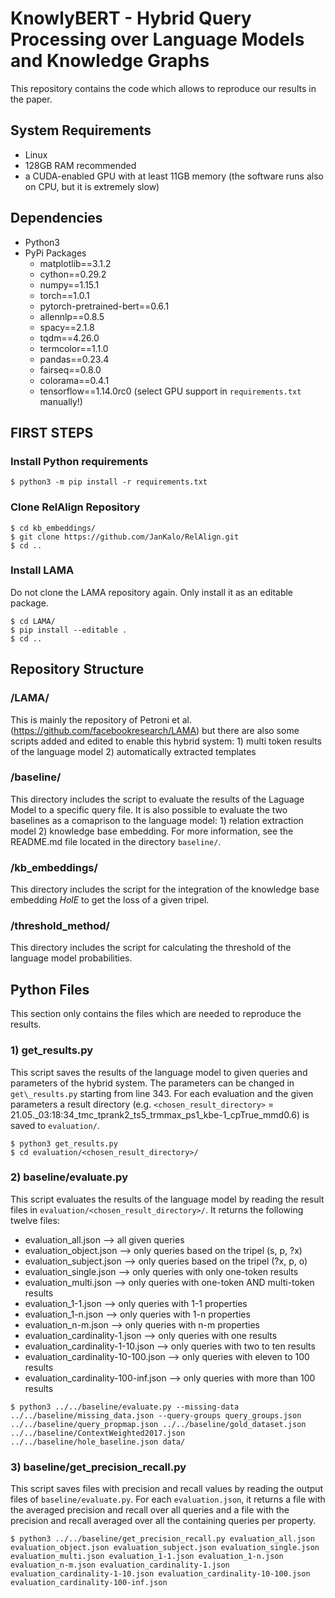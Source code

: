 # KnowlyBERT - Hybrid Query Processing over Language Models and Knowledge Graphs

This repository contains the code which allows to reproduce our results in the paper.

## System Requirements
- Linux
- 128GB RAM recommended
- a CUDA-enabled GPU with at least 11GB memory (the software runs also on CPU, but it is extremely slow)

## Dependencies
- Python3
- PyPi Packages
    - matplotlib==3.1.2
    - cython==0.29.2
    - numpy==1.15.1
    - torch==1.0.1
    - pytorch-pretrained-bert==0.6.1
    - allennlp==0.8.5
    - spacy==2.1.8
    - tqdm==4.26.0
    - termcolor==1.1.0
    - pandas==0.23.4
    - fairseq==0.8.0
    - colorama==0.4.1
    - tensorflow==1.14.0rc0 (select GPU support in `requirements.txt` manually!)

## FIRST STEPS

### Install Python requirements

```shell
$ python3 -m pip install -r requirements.txt
```

### Clone RelAlign Repository

```shell
$ cd kb_embeddings/
$ git clone https://github.com/JanKalo/RelAlign.git
$ cd ..
```

### Install LAMA
Do not clone the LAMA repository again. Only install it as an editable package.

```shell
$ cd LAMA/
$ pip install --editable .
$ cd ..
```

## Repository Structure

### /LAMA/

This is mainly the repository of Petroni et al. (https://github.com/facebookresearch/LAMA) but there are also some scripts added and edited to enable this hybrid system: 1) multi token results of the language model 2) automatically extracted templates

### /baseline/

This directory includes the script to evaluate the results of the Laguage Model to a specific query file. It is also possible to evaluate the two baselines as a comaprison to the language model: 1) relation extraction model 2) knowledge base embedding. For more information, see the README.md file located in the directory `baseline/`.

### /kb\_embeddings/

This directory includes the script for the integration of the knowledge base embedding *HolE* to get the loss of a given tripel.

### /threshold\_method/

This directory includes the script for calculating the threshold of the language model probabilities.

## Python Files

This section only contains the files which are needed to reproduce the results.

### 1) get\_results.py

This script saves the results of the language model to given queries and parameters of the hybrid system. The parameters can be changed in `get\_results.py` starting from line 343. For each evaluation and the given parameters a result directory (e.g. `<chosen_result_directory>` = 21.05.\_03:18:34\_tmc\_tprank2\_ts5\_trmmax\_ps1\_kbe-1\_cpTrue\_mmd0.6) is saved to `evaluation/`. 

```shell
$ python3 get_results.py
$ cd evaluation/<chosen_result_directory>/
```
### 2) baseline/evaluate.py

This script evaluates the results of the language model by reading the result files in `evaluation/<chosen_result_directory>/`.
It returns the following twelve files:
- evaluation\_all.json --> all given queries
- evaluation\_object.json --> only queries based on the tripel (s, p, ?x)
- evaluation\_subject.json --> only queries based on the tripel (?x, p, o)
- evaluation\_single.json --> only queries with only one-token results
- evaluation\_multi.json --> only queries with one-token AND multi-token results
- evaluation\_1-1.json --> only queries with 1-1 properties
- evaluation\_1-n.json --> only queries with 1-n properties
- evaluation\_n-m.json --> only queries with n-m properties
- evaluation_cardinality-1.json --> only queries with one results
- evaluation_cardinality-1-10.json --> only queries with two to ten results
- evaluation_cardinality-10-100.json --> only queries with eleven to 100 results
- evaluation_cardinality-100-inf.json --> only queries with more than 100 results

```shell
$ python3 ../../baseline/evaluate.py --missing-data ../../baseline/missing_data.json --query-groups query_groups.json ../../baseline/query_propmap.json ../../baseline/gold_dataset.json ../../baseline/ContextWeighted2017.json ../../baseline/hole_baseline.json data/
```
### 3) baseline/get\_precision\_recall.py

This script saves files with precision and recall values by reading the output files of `baseline/evaluate.py`.
For each `evaluation.json`, it returns a file with the averaged precision and recall over all queries and a file with the precision and recall averaged over all the containing queries per property.

```shell
$ python3 ../../baseline/get_precision_recall.py evaluation_all.json evaluation_object.json evaluation_subject.json evaluation_single.json evaluation_multi.json evaluation_1-1.json evaluation_1-n.json evaluation_n-m.json evaluation_cardinality-1.json evaluation_cardinality-1-10.json evaluation_cardinality-10-100.json evaluation_cardinality-100-inf.json
```
